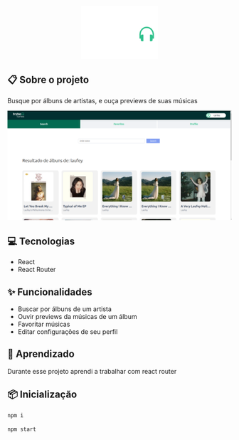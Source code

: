 <p align="center">
  <img src="./src/images/lightLogo.svg" height="120px"/>
</p>

## 📋 Sobre o projeto
Busque por álbuns de artistas, e ouça previews de suas músicas

<img src="./public/main-screen.png" alt="drawing" width="700"/>

## 💻 Tecnologias
- React
- React Router

## ✨ Funcionalidades 
- Buscar por álbuns de um artista
- Ouvir previews da músicas de um álbum
- Favoritar músicas
- Editar configurações de seu perfil

## 🧠 Aprendizado
Durante esse projeto aprendi a trabalhar com react router

## 📦 Inicialização
```bash
npm i
```
```bash 
npm start
```
